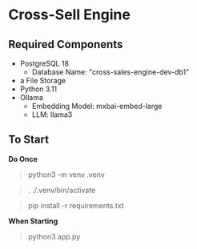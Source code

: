 
# Cross-Sell Engine

## Required Components
- PostgreSQL 18
    - Database Name: "cross-sales-engine-dev-db1"
- a File Storage
- Python 3.11
- Ollama
    - Embedding Model: mxbai-embed-large
    - LLM: llama3

## To Start

**Do Once**
> python3 -m venv .venv

> . ./.venv/bin/activate

> pip install -r requirements.txt

**When Starting**
> python3 app.py
